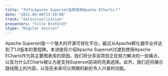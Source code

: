 ```yaml
---
title: "为什么Apache Superset选择使用Apache ECharts？"
date: "2021-08-06T13:30:00"
track: "datavisualization"
presenters: "Ville Brofeldt"
stype: "Regular Session"
---
```

Apache Superset是一个强大的开源可视化平台，最近从Apache孵化器毕业并达到了1.0版本的里程碑。本讲座将介绍Apache Superset过渡到使用Apache ECharts作为其主要图表库的原因。我们将分享该项目正在努力解决的一些痛点，以及为什么ECharts被认为是支持Superset前进的完美选择。此外，我们还将展示路线图上的内容，以及在未来可以预期的新的令人兴奋的功能。